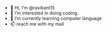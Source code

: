- 👋 Hi, I’m @ravikant15
- 👀 I’m interested in doing coding.
- 🌱 I’m currently learning computer language
- 📫 reach me with my mail 

<!---
ravikant15/ravikant15 is a ✨ special ✨ repository because its `README.md` (this file) appears on your GitHub profile.
You can click the Preview link to take a look at your changes.
--->

